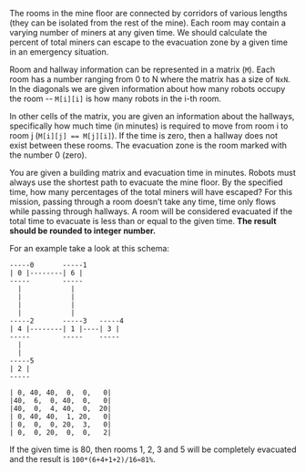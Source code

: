 The rooms in the mine floor are connected by corridors of various lengths (they can be isolated from the rest of the mine).
Each room may contain a varying number of miners at any given time.
We should calculate the percent of total miners can escape to the evacuation zone by a given time in an emergency situation.

Room and hallway information can be represented in a matrix (`M`). 
Each room has a number ranging from 0 to N where the matrix has a size of `NxN`.
In the diagonals we are given information about how many robots occupy the room --
`M[i][i]` is how many robots in the i-th room.

In other cells of the matrix, you are given an information about the hallways, 
specifically how much time (in minutes) is required to move from room i to room j
(`M[i][j] == M[j][i]`).
If the time is zero, then a hallway does not exist between these rooms.
The evacuation zone is the room marked with the number 0 (zero).

You are given a building matrix and evacuation time in minutes.
Robots must always use the shortest path to evacuate the mine floor.
By the specified time, how many percentages of the total miners will have escaped?
For this mission, passing through a room doesn’t take any time,
time only flows while passing through hallways.
A room will be considered evacuated if the total time to evacuate is less than or equal to the given time.
**The result should be rounded to integer number.**

For an example take a look at this schema:

```
-----0       -----1
| 0 |--------| 6 |
-----        -----
  |            |
  |            |
  |            |
  |            |
-----2       -----3   -----4
| 4 |--------| 1 |----| 3 |
-----        -----    -----
  |
  |
-----5
| 2 |
-----
```

```
| 0, 40, 40,  0,  0,   0|
|40,  6,  0, 40,  0,   0|
|40,  0,  4, 40,  0,  20|
| 0, 40, 40,  1, 20,   0|
| 0,  0,  0, 20,  3,   0|
| 0,  0, 20,  0,  0,   2|
```

If the given time is 80, then rooms 1, 2, 3 and 5 will be completely evacuated and the result is `100*(6+4+1+2)/16≈81%`.
